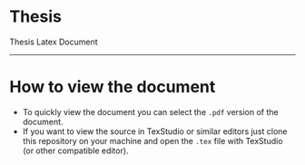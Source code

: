 # Thesis
Thesis Latex Document

---

# How to view the document
* To quickly view the document you can select the `.pdf` version of the document.
* If you want to view the source in TexStudio or similar editors just clone this repository on your machine and open the `.tex` file with TexStudio (or other compatible editor).
